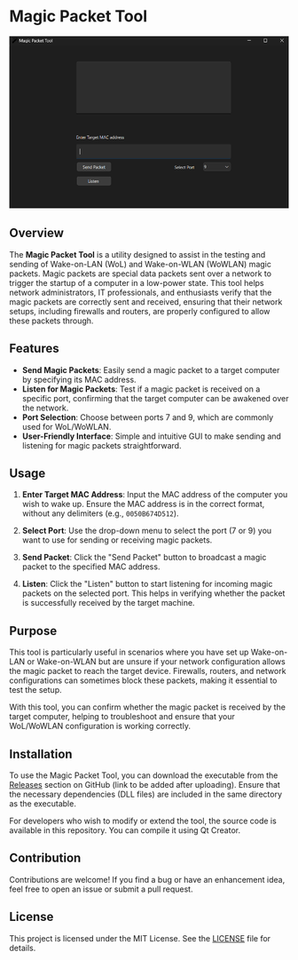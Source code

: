# Magic Packet Tool

![Magic Packet Tool Screenshot](./Assets/image.png)

## Overview

The **Magic Packet Tool** is a utility designed to assist in the testing and sending of Wake-on-LAN (WoL) and Wake-on-WLAN (WoWLAN) magic packets. Magic packets are special data packets sent over a network to trigger the startup of a computer in a low-power state. This tool helps network administrators, IT professionals, and enthusiasts verify that the magic packets are correctly sent and received, ensuring that their network setups, including firewalls and routers, are properly configured to allow these packets through.

## Features

- **Send Magic Packets**: Easily send a magic packet to a target computer by specifying its MAC address.
- **Listen for Magic Packets**: Test if a magic packet is received on a specific port, confirming that the target computer can be awakened over the network.
- **Port Selection**: Choose between ports 7 and 9, which are commonly used for WoL/WoWLAN.
- **User-Friendly Interface**: Simple and intuitive GUI to make sending and listening for magic packets straightforward.

## Usage

1. **Enter Target MAC Address**: Input the MAC address of the computer you wish to wake up. Ensure the MAC address is in the correct format, without any delimiters (e.g., `0050B674D512`).

2. **Select Port**: Use the drop-down menu to select the port (7 or 9) you want to use for sending or receiving magic packets.

3. **Send Packet**: Click the "Send Packet" button to broadcast a magic packet to the specified MAC address.

4. **Listen**: Click the "Listen" button to start listening for incoming magic packets on the selected port. This helps in verifying whether the packet is successfully received by the target machine.

## Purpose

This tool is particularly useful in scenarios where you have set up Wake-on-LAN or Wake-on-WLAN but are unsure if your network configuration allows the magic packet to reach the target device. Firewalls, routers, and network configurations can sometimes block these packets, making it essential to test the setup.

With this tool, you can confirm whether the magic packet is received by the target computer, helping to troubleshoot and ensure that your WoL/WoWLAN configuration is working correctly.

## Installation

To use the Magic Packet Tool, you can download the executable from the [Releases](#) section on GitHub (link to be added after uploading). Ensure that the necessary dependencies (DLL files) are included in the same directory as the executable.

For developers who wish to modify or extend the tool, the source code is available in this repository. You can compile it using Qt Creator.

## Contribution

Contributions are welcome! If you find a bug or have an enhancement idea, feel free to open an issue or submit a pull request.

## License

This project is licensed under the MIT License. See the [LICENSE](./LICENSE) file for details.
